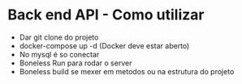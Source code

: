 # Back end API - Como utilizar


- Dar git clone do projeto
- docker-compose up -d (Docker deve estar aberto)
- No mysql é so conectar
- Boneless Run para rodar o server
- Boneless build se mexer em metodos ou na estrutura do projeto
